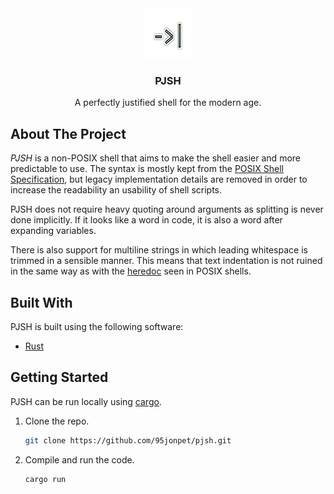 <div align="center">
  <a href="https://github.com/95jonpet/pjsh">
    <img src="doc/logo.svg" alt="Logo" width="80" height="80">
  </a>
  <h3 align="center">PJSH</h3>
  <p align="center">
    A perfectly justified shell for the modern age.
  </p>
</div>

## About The Project
_PJSH_ is a non-POSIX shell that aims to make the shell easier and more predictable to use. The syntax is mostly kept from the [POSIX Shell Specification](https://pubs.opengroup.org/onlinepubs/9699919799/utilities/V3_chap02.html), but legacy implementation details are removed in order to increase the readability an usability of shell scripts.

PJSH does not require heavy quoting around arguments as splitting is never done implicitly. If it looks like a word in code, it is also a word after expanding variables.

There is also support for multiline strings in which leading whitespace is trimmed in a sensible manner. This means that text indentation is not ruined in the same way as with the [heredoc](https://en.wikipedia.org/wiki/Here_document) seen in POSIX shells.

## Built With
PJSH is built using the following software:
- [Rust](https://www.rust-lang.org/)

## Getting Started
PJSH can be run locally using [cargo](https://doc.rust-lang.org/stable/cargo).

1. Clone the repo.
    ```bash
    git clone https://github.com/95jonpet/pjsh.git
    ```
2. Compile and run the code.
    ```bash
    cargo run
    ```
